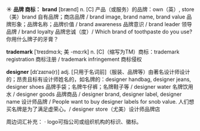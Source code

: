 ☀ <span class="category">**品牌 商标：**</span>
<span class="vocabulary">**brand**</span> [brænd] 
<span class="definition">n. [C] 产品（或服务）的品牌：</span>own（英）, store（美）brand 自有品牌；商店品牌 / brand image, brand name, brand value 品牌形象；品牌名称；品牌价值 / brand awareness 品牌意识 / brand leader 领导品牌 / brand loyalty 品牌忠诚（度）/ Which brand of toothpaste do you use? 你用什么牌子的牙膏？
           
<span class="vocabulary">**trademark**</span> [ˈtreɪdmɑ:k; 美 -mɑ:rk]
<span class="definition">n. [C]（缩写为TM）商标：</span>trademark registration 商标注册 / trademark infringement 商标侵权
           
<span class="vocabulary">**designer**</span> [dɪˈzaɪnə(r)]
<span class="definition">adj. [只用于名词前]（服装、品牌等）由著名设计师设计的；昂贵且标有设计师姓名的，如名牌的：</span>designer handbag, designer jeans, designer shoes 品牌手袋；名牌牛仔裤；名牌鞋子等 / designer water 名牌饮用水 / designer goods 品牌商品 / designer brand, designer label, designer name 设计师品牌 / People want to buy designer labels for snob value. 人们想买名牌是为了满足虚荣心。/ designer store（尤美）设计师品牌店

周边词汇补充：
· logo可指公司或组织机构的标识、徽标。


